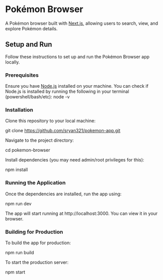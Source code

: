 # Pokémon Browser

A Pokémon browser built with [Next.js](https://nextjs.org/), allowing users to search, view, and explore Pokémon details.

## Setup and Run

Follow these instructions to set up and run the Pokémon Browser app locally.

### Prerequisites

Ensure you have [Node.js](https://nodejs.org/) installed on your machine. You can check if Node.js is installed by running the following in your terminal (powershell/bash/etc):
node -v

### Installation

Clone this repository to your local machine:

git clone https://github.com/sryan321/pokemon-app.git

Navigate to the project directory:

cd pokemon-browser

Install dependencies (you may need admin/root privileges for this):

npm install

### Running the Application

Once the dependencies are installed, run the app using:

npm run dev

The app will start running at http://localhost:3000. You can view it in your browser.

### Building for Production

To build the app for production:

npm run build

To start the production server:

npm start


